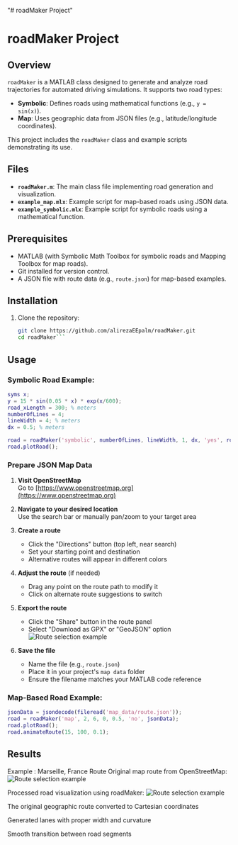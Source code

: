 "# roadMaker Project" 
# roadMaker Project

## Overview
`roadMaker` is a MATLAB class designed to generate and analyze road trajectories for automated driving simulations. It supports two road types:
- **Symbolic**: Defines roads using mathematical functions (e.g., `y = sin(x)`).
- **Map**: Uses geographic data from JSON files (e.g., latitude/longitude coordinates).

This project includes the `roadMaker` class and example scripts demonstrating its use.

## Files
- **`roadMaker.m`**: The main class file implementing road generation and visualization.
- **`example_map.mlx`**: Example script for map-based roads using JSON data.
- **`example_symbolic.mlx`**: Example script for symbolic roads using a mathematical function.

## Prerequisites
- MATLAB (with Symbolic Math Toolbox for symbolic roads and Mapping Toolbox for map roads).
- Git installed for version control.
- A JSON file with route data (e.g., `route.json`) for map-based examples.

## Installation
1. Clone the repository:
   ```bash
   git clone https://github.com/alirezaEEpalm/roadMaker.git
   cd roadMaker```
   
## Usage
### Symbolic Road Example:
```MATLAB
syms x;
y = 15 * sin(0.05 * x) * exp(x/600);
road_xLength = 300; % meters
numberOfLines = 4;
lineWidth = 4; % meters
dx = 0.5; % meters

road = roadMaker('symbolic', numberOfLines, lineWidth, 1, dx, 'yes', road_xLength, x, y);
road.plotRoad();
```
### Prepare JSON Map Data

1. **Visit OpenStreetMap**  
   Go to [https://www.openstreetmap.org](https://www.openstreetmap.org)

2. **Navigate to your desired location**  
   Use the search bar or manually pan/zoom to your target area

3. **Create a route**  
   - Click the "Directions" button (top left, near search)
   - Set your starting point and destination
   - Alternative routes will appear in different colors

4. **Adjust the route** (if needed)  
   - Drag any point on the route path to modify it
   - Click on alternate route suggestions to switch

5. **Export the route**  
   - Click the "Share" button in the route panel
   - Select "Download as GPX" or "GeoJSON" option  
     ![Route selection example](map%20data/route1-chicago_downtown.png)

6. **Save the file**  
   - Name the file (e.g., `route.json`)
   - Place it in your project's `map data` folder
   - Ensure the filename matches your MATLAB code reference

### Map-Based Road Example:

```MATLAB
jsonData = jsondecode(fileread('map_data/route.json'));
road = roadMaker('map', 2, 6, 0, 0.5, 'no', jsonData);
road.plotRoad();
road.animateRoute(15, 100, 0.1);
```

## Results
Example : Marseille, France Route
Original map route from OpenStreetMap:
![Route selection example](map%20data/route2-Marseille_France.png)

Processed road visualization using roadMaker:
![Route selection example](map%20data/route2_Marseille_roadMaker.png)

The original geographic route converted to Cartesian coordinates

Generated lanes with proper width and curvature

Smooth transition between road segments